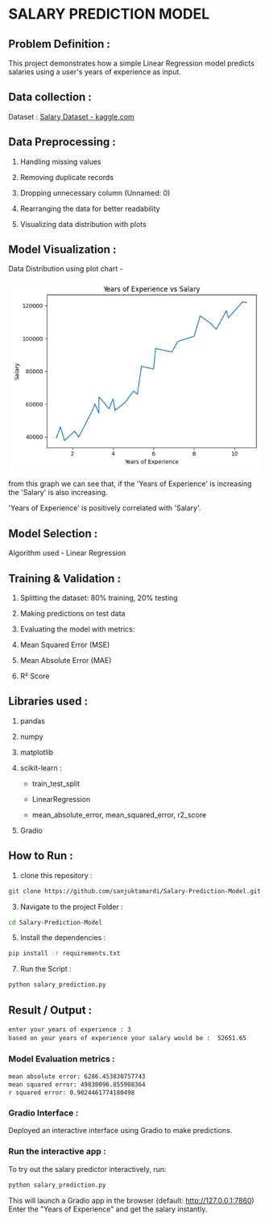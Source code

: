 # SALARY PREDICTION MODEL
## Problem Definition : 
This project demonstrates how a simple Linear Regression model predicts salaries using a user's years of experience as input.
## Data collection :
Dataset : [Salary Dataset - kaggle.com](https://www.kaggle.com/datasets/abhishek14398/salary-dataset-simple-linear-regression)
## Data Preprocessing :
1. Handling missing values

2. Removing duplicate records

3. Dropping unnecessary column (Unnamed: 0)

4. Rearranging the data for better readability

5. Visualizing data distribution with plots
## Model Visualization :
Data Distribution using plot chart - 

![visualization](visualization.png)

from this graph we can see that, if the 'Years of Experience' is increasing the 'Salary' is also increasing.

'Years of Experience' is positively correlated with 'Salary'.
## Model Selection :
Algorithm used - Linear Regression
## Training & Validation :
1. Splitting the dataset: 80% training, 20% testing

2. Making predictions on test data

3. Evaluating the model with metrics:

4. Mean Squared Error (MSE)

5. Mean Absolute Error (MAE)

6. R² Score
## Libraries used :
1. pandas

2. numpy

3. matplotlib

4. scikit-learn :

     - train_test_split

     - LinearRegression

     - mean_absolute_error, mean_squared_error, r2_score
  5. Gradio
## How to Run :
1. clone this repository :
```bash
git clone https://github.com/sanjuktamardi/Salary-Prediction-Model.git
```
3. Navigate to the project Folder :
```bash
cd Salary-Prediction-Model
```
5. Install the dependencies :
```bash
pip install -r requirements.txt
```
7. Run the Script :
```bash
python salary_prediction.py
```
## Result / Output :
```bash
enter your years of experience : 3
based on your years of experience your salary would be :  52651.65
```
### Model Evaluation metrics :
```text
mean absolute error: 6286.453830757743
mean squared error: 49830096.855908364
r squared error: 0.9024461774180498
```
### Gradio Interface :
Deployed an interactive interface using Gradio to make predictions.

### Run the interactive app :
To try out the salary predictor interactively, run:
```bash
python salary_prediction.py
```
This will launch a Gradio app in the browser (default: http://127.0.0.1:7860)
Enter the "Years of Experience" and get the salary instantly.




